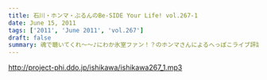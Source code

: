 ```yaml
---
title: 石川・ホンマ・ぶるんのBe-SIDE Your Life! vol.267-1
date: June 15, 2011
tags: ['2011', 'June 2011', 'vol.267']
draft: false
summary: 魂で聴いてくれ～～♪にわか氷室ファン！？のホンマさんによるへっぽこライブ評論スペシャル！節電気味の東京ドームに野球じゃなくてあの人のライブへとメンバーが集合。NAMAE
---
```


http://project-phi.ddo.jp/ishikawa/ishikawa267_1.mp3
